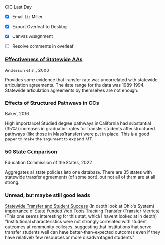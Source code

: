 CIC Last Day 
- [x] Email Liz Miller
- [x] Export Overleaf to Desktop
- [x] Canvas Assignment
- [ ] Resolve comments in overleaf


### [Effectiveness of Statewide AAs](https://www.researchgate.net/publication/236781952_Effectiveness_of_Statewide_Articulation_Agreements_on_the_Probability_of_Transfer_A_Preliminary_Policy_Analysis)
Anderson et al., 2006

Provides some evidence that transfer rate was uncorrelated with statewide articulation agreements. The date range for the data was 1989-1994. Statewide articulation agreements by themselves are not enough.

### [Effects of Structured Pathways in CCs](https://journals.sagepub.com/doi/full/10.3102/0162373716651491?casa_token=UjivvghEZsgAAAAA%3A72SizJjDvXv-MkeqSV1mwc92mYnZsUerLKgan1hzfvXwmfkCzkD-L5LHT5TNLb8akAqgNgMCpShK)
Baker, 2016

High importance! Studied degree pathways in California had substantial (35%!) increases in graduation rates for transfer students after structured pathways (like those in MassTransfer) were put in place. This is a good paper to make the argument to expand MT. 

### [50 State Comparison](https://reports.ecs.org/comparisons/transfer-and-articulation-2022-03)
Education Commission of the States, 2022

Aggregates all state policies into one database. There are 35 states with statewide transfer agreements (of some sort), but not all of them are at all strong. 


### Unread, but maybe still good leads
[Statewide Transfer and Student Success](https://direct.mit.edu/edfp/article-abstract/13/4/449/12319/Statewide-Transfer-Policies-and-Community-College) (In depth look at Ohio's System)
[Importance of State Funded Web Tools](https://files.eric.ed.gov/fulltext/EJ783939.pdf) 
[Tracking Transfer](https://academiccommons.columbia.edu/doi/10.7916/D8C24W80) (Transfer Metrics) (This one seems interesting for this stat, which I havent looked at in depth)
	"Institutional characteristics were not strongly correlated with student outcomes at community colleges, suggesting that institutions that serve transfer students well can have better-than-expected outcomes even if they have relatively few resources or more disadvantaged students."
